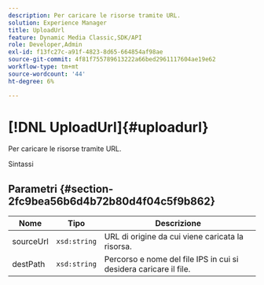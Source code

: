 ```yaml
---
description: Per caricare le risorse tramite URL.
solution: Experience Manager
title: UploadUrl
feature: Dynamic Media Classic,SDK/API
role: Developer,Admin
exl-id: f13fc27c-a91f-4823-8d65-664854af98ae
source-git-commit: 4f81f755789613222a66bed2961117604ae19e62
workflow-type: tm+mt
source-wordcount: '44'
ht-degree: 6%

---
```


# [!DNL UploadUrl]{#uploadurl}

Per caricare le risorse tramite URL.

Sintassi

## Parametri {#section-2fc9bea56b6d4b72b80d4f04c5f9b862}

| Nome | Tipo | Descrizione |
|---|---|---|
| sourceUrl | `xsd:string` | URL di origine da cui viene caricata la risorsa. |
| destPath | `xsd:string` | Percorso e nome del file IPS in cui si desidera caricare il file. |
